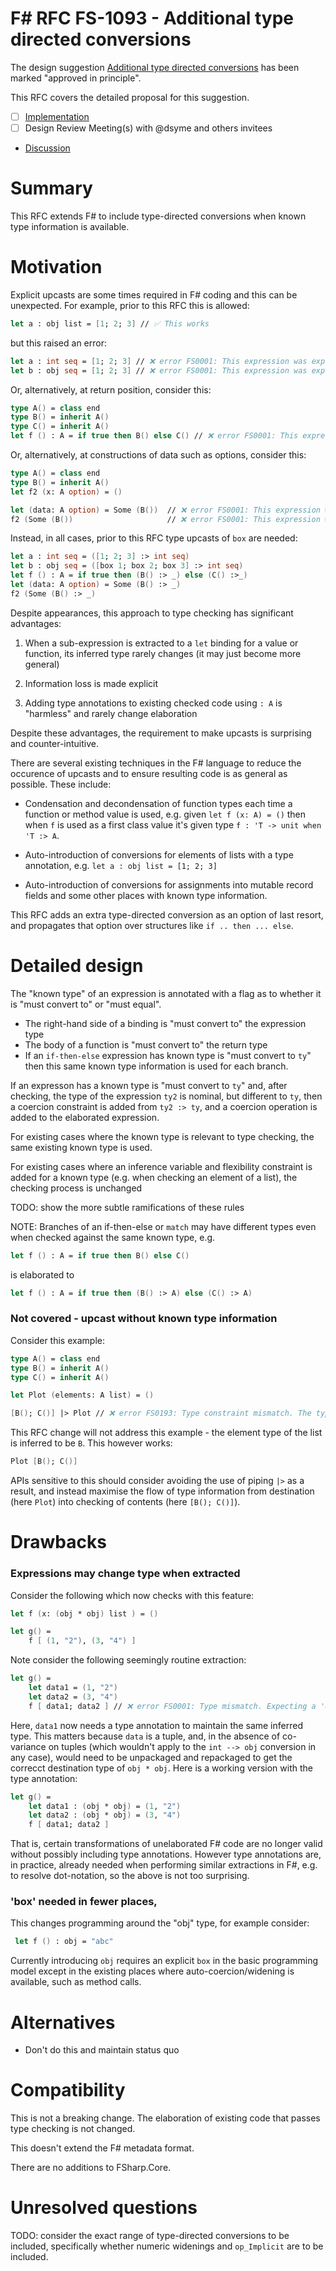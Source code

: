 # F# RFC FS-1093 - Additional type directed conversions

The design suggestion [Additional type directed conversions](https://github.com/fsharp/fslang-suggestions/issues/849) has been marked "approved in principle".

This RFC covers the detailed proposal for this suggestion.

- [ ] [Implementation](https://github.com/dotnet/fsharp/pull/10884)
- [ ] Design Review Meeting(s) with @dsyme and others invitees
- [Discussion](https://github.com/fsharp/fslang-design/issues/PLEASE-ADD-A-DISCUSSION-ISSUE-AND-LINK-HERE)

# Summary

This RFC extends F# to include type-directed conversions when known type information is available.

# Motivation

Explicit upcasts are some times required in F# coding and this can be unexpected. For example, prior to this RFC this is allowed:

```fsharp
let a : obj list = [1; 2; 3] // ✅ This works
```

but this raised an error:

```fsharp
let a : int seq = [1; 2; 3] // ❌ error FS0001: This expression was expected to have type 'seq<int>' but here has type ''a list'    
let b : obj seq = [1; 2; 3] // ❌ error FS0001: This expression was expected to have type 'seq<int>' but here has type ''a list'    
```

Or, alternatively, at return position, consider this:

```fsharp
type A() = class end
type B() = inherit A()
type C() = inherit A()
let f () : A = if true then B() else C() // ❌ error FS0001: This expression was expected to have type 'A' but here has type 'B'
```

Or, alternatively, at constructions of data such as options, consider this:

```fsharp
type A() = class end
type B() = inherit A()
let f2 (x: A option) = ()

let (data: A option) = Some (B())  // ❌ error FS0001: This expression was expected to have type 'A' but here has type 'B'
f2 (Some (B())                     // ❌ error FS0001: This expression was expected to have type 'A' but here has type 'B'
```

Instead, in all cases, prior to this RFC type upcasts of `box` are needed:
```fsharp
let a : int seq = ([1; 2; 3] :> int seq)
let b : obj seq = ([box 1; box 2; box 3] :> int seq)
let f () : A = if true then (B() :> _) else (C() :>_)
let (data: A option) = Some (B() :> _)
f2 (Some (B() :> _)
```

Despite appearances, this approach to type checking has significant advantages:

1. When a sub-expression is extracted to a `let` binding for a value or function, its inferred type rarely changes (it may just become more general)

2. Information loss is made explicit

3. Adding type annotations to existing checked code using `: A` is "harmless" and rarely change elaboration

Despite these advantages, the requirement to make upcasts is surprising and counter-intuitive.

There are several existing techniques in the F# language to reduce the occurence of upcasts and to ensure resulting code is as general
as possible.  These include:

- Condensation and decondensation of function types each time a function or method value is used,
  e.g. given `let f (x: A) = ()` then when `f` is used as a first class value it's given type `f : 'T -> unit when 'T :> A`.

- Auto-introduction of conversions for elements of lists with a type annotation, e.g. `let a : obj list = [1; 2; 3]`

- Auto-introduction of conversions for assignments into mutable record fields and some other places with known type information.

This RFC adds an extra type-directed conversion as an option of last resort, and propagates that option over structures like `if .. then ... else`.

# Detailed design

The "known type" of an expression is annotated with a flag as to whether it is "must convert to" or "must equal". 

- The right-hand side of a binding is "must convert to" the expression type
- The body of a function is "must convert to" the return type
- If an `if-then-else` expression has known type is "must convert to `ty`" then this same known type information is used for each branch.

If an expresson has a known type is "must convert to `ty`" and, after checking, the type of the expression `ty2` is nominal, but different to `ty`,
then a coercion constraint is added from `ty2 :> ty`, and a coercion operation is added to the elaborated expression.

For existing cases where the known type is relevant to type checking, the same existing known type is used.

For existing cases where an inference variable and flexibility constraint is added for a known type (e.g. when checking an element of a list),
the checking process is unchanged

TODO: show the more subtle ramifications of these rules

NOTE: Branches of an if-then-else or `match` may have different types even when checked against the same known type, e.g. 

```fsharp
let f () : A = if true then B() else C()
```
is elaborated to
```fsharp
let f () : A = if true then (B() :> A) else (C() :> A)
```

### Not covered - upcast without known type information

Consider this example:

```fsharp
type A() = class end
type B() = inherit A()
type C() = inherit A()

let Plot (elements: A list) = ()

[B(); C()] |> Plot // ❌ error FS0193: Type constraint mismatch. The type 'C' is not compatible with type 'B'
```

This RFC change will not address this example - the element type of the list is inferred to be `B`. This however works:

```fsharp
Plot [B(); C()]
```

APIs sensitive to this should consider avoiding the use of piping `|>` as a result, and
instead maximise the flow of type information from destination (here `Plot`) into checking of contents (here `[B(); C()]`).

# Drawbacks

### Expressions may change type when extracted

Consider the following which now checks with this feature:
```fsharp
let f (x: (obj * obj) list ) = ()

let g() =
    f [ (1, "2"), (3, "4") ]
```
Note consider the following seemingly routine extraction:

```fsharp
let g() =
    let data1 = (1, "2")
    let data2 = (3, "4")
    f [ data1; data2 ] // ❌ error FS0001: Type mismatch. Expecting a 'obj * obj' but given a 'int * string'. The type 'obj' does not match the type 'int'.
```

Here, `data1` now needs a type annotation to maintain the same inferred type.  This matters because `data` is a tuple, and, in the absence of 
co-variance on tuples (which wouldn't apply to the `int --> obj` conversion in any case), would need to be unpackaged and repackaged to
get the correcct destination type of `obj * obj`.  Here is a working version with the type annotation:

```fsharp
let g() =
    let data1 : (obj * obj) = (1, "2")
    let data2 : (obj * obj) = (3, "4")
    f [ data1; data2 ] 
```

That is, certain transformations of unelaborated F# code are no longer valid without possibly including type annotations.  However type annotations
are, in practice, already needed when performing similar extractions in F#, e.g. to resolve dot-notation, so the above is not too surprising.


### 'box' needed in fewer places, 

This changes programming around the "obj" type, for example consider:

```fsharp
 let f () : obj = "abc"
```

Currently introducing `obj` requires an explicit `box` in the basic programming model except in the existing places where
auto-coercion/widening is available, such as method calls.

# Alternatives

- Don't do this and maintain status quo

# Compatibility

This is not a breaking change. The elaboration of existing code that passes type checking is not changed.

This doesn't extend the F# metadata format.

There are no additions to FSharp.Core.

# Unresolved questions

TODO: consider the exact range of type-directed conversions to be included, specifically whether numeric widenings
and `op_Implicit` are to be included.

